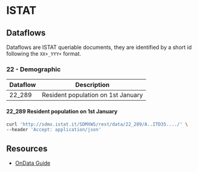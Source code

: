 # ISTAT

## Dataflows

Dataflows are ISTAT queriable documents, they are identified
by a short id following the `XX+_YYY+` format.

### 22 - Demographic

| Dataflow | Description                        |
| -------- | ---------------------------------- |
| 22_289   | Resident population on 1st January |

#### 22_289 Resident population on 1st January

```bash
curl 'http://sdmx.istat.it/SDMXWS/rest/data/22_289/A..ITD35..../' \
--header 'Accept: application/json'
```

## Resources

- [OnData Guide]

[ondata guide]: https://ondata.github.io/guida-api-istat/index
